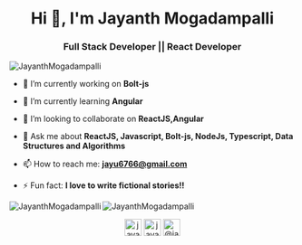 <h1 align="center">Hi 👋, I'm Jayanth Mogadampalli</h1>
<h3 align="center">Full Stack Developer || React Developer  </h3>
<p align="left"> <img src="https://komarev.com/ghpvc/?username=JayanthMogadampalli" alt="JayanthMogadampalli" /> </p>

- 🔭 I’m currently working on **Bolt-js**
- 🌱 I’m currently learning  **Angular**
- 👯 I’m looking to collaborate on  **ReactJS,Angular**

- 💬  Ask me about **ReactJS, Javascript, Bolt-js, NodeJs, Typescript, Data Structures and Algorithms**
- 📫 How to reach me: **jayu6766@gmail.com**
- ⚡ Fun fact: **I love to write fictional stories!!**

<img align="left" src="https://github-readme-stats.vercel.app/api/top-langs/?username=JayanthMogadampalli&layout=compact&hide=html&theme=radical" alt="JayanthMogadampalli" />

<img align="center" src="https://github-readme-stats.vercel.app/api?username=JayanthMogadampalli&show_icons=true&theme=radical" alt="JayanthMogadampalli" />

<p align="center">
</a>
<a href="https://www.linkedin.com/in/jayanth-mogadampalli-096735156/" target="blank"><img align="center" src="https://cdn.jsdelivr.net/npm/simple-icons@3.0.1/icons/linkedin.svg" alt="jayanth_mogadampalli" height="30" width="30" /></a>
<a href="https://www.instagram.com/jayanth_mogadampalli/" target="blank"><img align="center" src="https://cdn.jsdelivr.net/npm/simple-icons@3.0.1/icons/instagram.svg" alt="jayanth_mogadampalli" height="30" width="30" /></a>
<a href="https://medium.com/@jayu6766" target="blank"><img align="center" src="https://cdn.jsdelivr.net/npm/simple-icons@3.0.1/icons/medium.svg" alt="@jayanthm" height="30" width="30" /></a>
</p>



